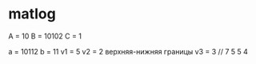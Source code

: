 # matlog

A = 10
B = 10102
C = 1

a = 10112
b = 11
v1 = 5
v2 = 2 верхняя-нижняя границы
v3 = 3 // 7 5 5 4
